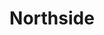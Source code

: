 ---
title: "Northside"
summary: "Band from Moston, Greater Manchester, UK. Active from 1989 until 1996. Members: , , , Part of the \"Madchester\" movement, signed to . Their debut single \"Shall We Take A Trip\" was produced by . Due to the opening - 'L-S-D' - the song was banned by the BBC and yet got into the Top 50 charts. The second single \"My Rising Star\" and third single \"Take Five\" even climbed into the Top 40. The only ever album was released in June 1991: \"Chicken Rhythms\". Early 1992 did see them record demos for what would of been the 2nd album....but Factory records collapsed..leaving the excellent demos unheard. Band soon split after... 2006 saw a reunion tour through UK with singer Warren Dermody being only original member and Spencer Birtwistle , Dom Morrison , Danny Yates making up the band. Despite good reviews it wasn't original band and soon finished with that line up.. But 2014 saw the original 4 members reform, tour and re release the ' Chicken Rhythms' album...although nothing yet announced the 2nd unreleased album could be finally released."
slug: "northside"
image: "northside.jpg"
apple_music_artist_url: "https://music.apple.com/gb/artist/northside/879698351"
wikipedia_url: "https://en.wikipedia.org/wiki/Northside_(band)"
---